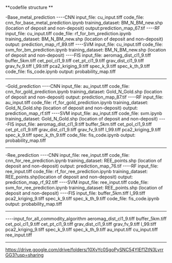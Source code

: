 **codefile structure **

-Base_metal_prediction 
----CNN
input_file: cu_input.tiff
code_file: cnn_for_base_metal_prediction.ipynb
training_dataset: BM_N_BM_new.shp (location of deposit and non-deposit)
output:prediction_map_67.tif
----RF
input_file: cu_input.tiff
code_file: rf_for_bm_prediction.ipynb
training_dataset: BM_N_BM_new.shp (location of deposit and non-deposit)
output: prediction_map_rf_89.tiff
----SVM
input_file: cu_input.tiff
code_file: svm_for_bm_prediction.ipynb
training_dataset: BM_N_BM_new.shp (location of deposit and non-deposit)
----FIS
input_file:
aeromag_dist_cl1_9.tiff
buffer_5km.tiff
cet_pol_cl1_9.tiff
cet_pt_cl1_9.tiff
grav_dist_cl1_9.tiff
grav_fv_9.tiff
l_99.tiff
pca2_kriging_9.tiff
spec_k_9.tiff
spec_k_th_9.tiff
code_file: fis_code.ipynb
output: probability_map.tiff

-------------------------------------------------------------------------------------------------------------------

-Gold_prediction
----CNN
input_file: au_input.tiff
code_file: cnn_for_gold_prediction.ipynb
training_dataset: Gold_N_Gold.shp (location of deposit and non-deposit)
output: prediction_map_87.tif
----RF
input_file: au_input.tiff
code_file: rf_for_gold_prediction.ipynb
training_dataset: Gold_N_Gold.shp (location of deposit and non-deposit)
output: prediction_map_rf.tiff
----SVM
input_file: au_input.tiff
code_file: svm.ipynb
training_dataset: Gold_N_Gold.shp (location of deposit and non-deposit)
----FIS
input_file:
aeromag_dist_cl1_9.tiff
buffer_5km.tiff
cet_pol_cl1_9.tiff
cet_pt_cl1_9.tiff
grav_dist_cl1_9.tiff
grav_fv_9.tiff
l_99.tiff
pca2_kriging_9.tiff
spec_k_9.tiff
spec_k_th_9.tiff
code_file: fis_code.ipynb
output: probability_map.tiff

-----------------------------------------------------------------------------------------------------------------------

-Ree_prediction
----CNN
input_file: ree_input.tiff
code_file: cnn_for_ree_prediction.ipynb
training_dataset: REE_points.shp (location of deposit and non-deposit)
output: prediction_map_76.tif
----RF
input_file: ree_input.tiff
code_file: rf_for_ree_prediction.ipynb
training_dataset: REE_points.shp(location of deposit and non-deposit)
output: prediction_map_rf_92.tiff
----SVM
input_file: ree_input.tiff
code_file: svm_for_ree_prediction.ipynb
training_dataset: REE_points.shp (location of deposit and non-deposit)
----FIS
input_file:
buffer_5km.tiff
l_99.tiff
pca2_kriging_9.tiff
spec_k_9.tiff
spec_k_th_9.tiff
code_file: fis_code.ipynb
output: probability_map.tiff

-----------------------------------------------------------------------------------------------------------------------------

----input_for_all_commodity_algorithm
aeromag_dist_cl1_9.tiff
buffer_5km.tiff
cet_pol_cl1_9.tiff
cet_pt_cl1_9.tiff
grav_dist_cl1_9.tiff
grav_fv_9.tiff
l_99.tiff
pca2_kriging_9.tiff
spec_k_9.tiff
spec_k_th_9.tiff
au_input.tiff
cu_input.tiff
ree_input.tiff

----------------------------------------------------------------------------------------------------------------------------

https://drive.google.com/drive/folders/10XvYc0SgoPySNC54YIEf1ZtN3LyrrGG3?usp=sharing
